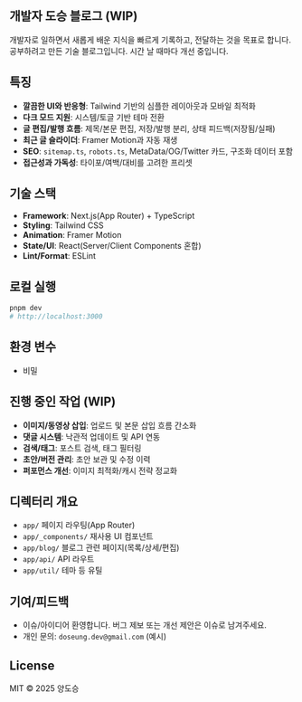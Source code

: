 ## 개발자 도승 블로그 (WIP)

개발자로 일하면서 새롭게 배운 지식을 빠르게 기록하고, 전달하는 것을 목표로 합니다.
공부하려고 만든 기술 블로그입니다.
시간 날 때마다 개선 중입니다.

## 특징

- **깔끔한 UI와 반응형**: Tailwind 기반의 심플한 레이아웃과 모바일 최적화
- **다크 모드 지원**: 시스템/토글 기반 테마 전환
- **글 편집/발행 흐름**: 제목/본문 편집, 저장/발행 분리, 상태 피드백(저장됨/실패)
- **최근 글 슬라이더**: Framer Motion과 자동 재생
- **SEO**: `sitemap.ts`, `robots.ts`, MetaData/OG/Twitter 카드, 구조화 데이터 포함
- **접근성과 가독성**: 타이포/여백/대비를 고려한 프리셋

## 기술 스택

- **Framework**: Next.js(App Router) + TypeScript
- **Styling**: Tailwind CSS
- **Animation**: Framer Motion
- **State/UI**: React(Server/Client Components 혼합)
- **Lint/Format**: ESLint

## 로컬 실행

```bash
pnpm dev
# http://localhost:3000
```

## 환경 변수

- 비밀

## 진행 중인 작업 (WIP)

- **이미지/동영상 삽입**: 업로드 및 본문 삽입 흐름 간소화
- **댓글 시스템**: 낙관적 업데이트 및 API 연동
- **검색/태그**: 포스트 검색, 태그 필터링
- **초안/버전 관리**: 초안 보관 및 수정 이력
- **퍼포먼스 개선**: 이미지 최적화/캐시 전략 정교화

## 디렉터리 개요

- `app/` 페이지 라우팅(App Router)
- `app/_components/` 재사용 UI 컴포넌트
- `app/blog/` 블로그 관련 페이지(목록/상세/편집)
- `app/api/` API 라우트
- `app/util/` 테마 등 유틸

## 기여/피드백

- 이슈/아이디어 환영합니다. 버그 제보 또는 개선 제안은 이슈로 남겨주세요.
- 개인 문의: `doseung.dev@gmail.com` (예시)

## License

MIT © 2025 양도승
